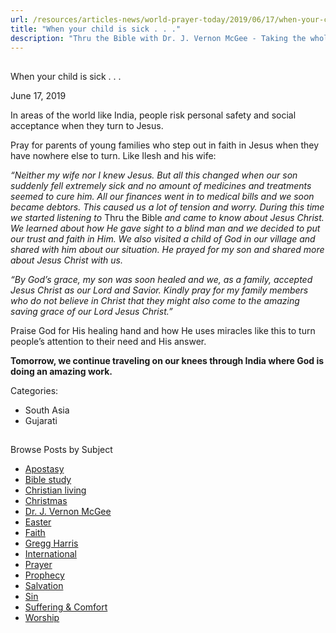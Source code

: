 ```yaml
---
url: /resources/articles-news/world-prayer-today/2019/06/17/when-your-child-is-sick-.-.-
title: "When your child is sick . . ."
description: "Thru the Bible with Dr. J. Vernon McGee - Taking the whole Word to the whole world"
---
```







## 
 When your child is sick . . .


June 17, 2019
![]()




In areas of the world like India, people risk personal safety and social acceptance when they turn to Jesus. 


Pray for parents of young families who step out in faith in Jesus when they have nowhere else to turn. Like Ilesh and his wife:


*“Neither my wife nor I knew Jesus. But all this changed when our son suddenly fell extremely sick and no amount of medicines and treatments seemed to cure him. All our finances went in to medical bills and we soon became debtors. This caused us a lot of tension and worry. During this time we started listening to* Thru the Bible *and came to know about Jesus Christ. We learned about how He gave sight to a blind man and we decided to put our trust and faith in Him. We also visited a child of God in our village and shared with him about our situation. He prayed for my son and shared more about Jesus Christ with us.* 


*“By God’s grace, my son was soon healed and we, as a family, accepted Jesus Christ as our Lord and Savior. Kindly pray for my family members who do not believe in Christ that they might also come to the amazing saving grace of our Lord Jesus Christ.”*


Praise God for His healing hand and how He uses miracles like this to turn people’s attention to their need and His answer. 


**Tomorrow, we continue traveling on our knees through India where God is doing an amazing work.** 



Categories: 


* South Asia
* Gujarati









## 
 Browse Posts by Subject


* [Apostasy](/resources/articles-news/-in-tags/tags/Apostasy)
* [Bible study](/resources/articles-news/-in-tags/tags/Bible-study)
* [Christian living](/resources/articles-news/-in-tags/tags/Christian-living)
* [Christmas](/resources/articles-news/-in-tags/tags/Christmas)
* [Dr. J. Vernon McGee](/resources/articles-news/-in-tags/tags/Dr-J-Vernon-McGee)
* [Easter](/resources/articles-news/-in-tags/tags/easter)
* [Faith](/resources/articles-news/-in-tags/tags/Faith)
* [Gregg Harris](/resources/articles-news/-in-tags/tags/Gregg-Harris)
* [International](/resources/articles-news/-in-tags/tags/International)
* [Prayer](/resources/articles-news/-in-tags/tags/prayer)
* [Prophecy](/resources/articles-news/-in-tags/tags/Prophecy)
* [Salvation](/resources/articles-news/-in-tags/tags/Salvation)
* [Sin](/resources/articles-news/-in-tags/tags/sin)
* [Suffering & Comfort](/resources/articles-news/-in-tags/tags/Suffering-Comfort)
* [Worship](/resources/articles-news/-in-tags/tags/worship)






